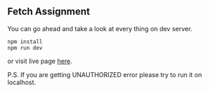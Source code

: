 ## Fetch Assignment

You can go ahead and take a look at every thing on dev server.

```
npm install
npm run dev
```

or visit live page <a href="https://fetch-assignment.vercel.app" target="_blank">here</a>.

P.S. If you are getting UNAUTHORIZED error please try to run it on localhost.
